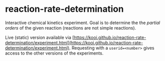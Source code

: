 # reaction-rate-determination

Interactive chemical kinetics experiment. Goal is to determine the the _partial orders_ of the given reaction (reactions are not simple reactions).

Live (static) version available via [https://kooi.github.io/reaction-rate-determination/experiment.html](https://kooi.github.io/reaction-rate-determination/experiment.html).
Requesting with a `userid=<number>` gives access to the other versions of the experiments.
